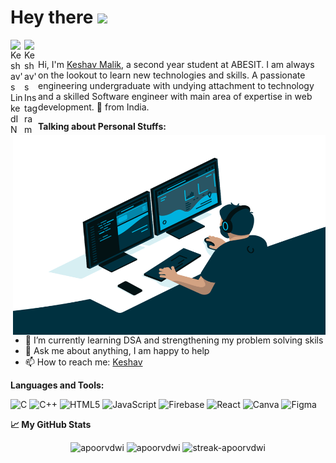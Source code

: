 # Hey there <img src="https://media.giphy.com/media/hvRJCLFzcasrR4ia7z/giphy.gif" width="25px">

<a href="https://linkedin.com/in/keshavmalik">
  <img align="left" alt="Keshav's LinkedIN" width="22px" src="https://raw.githubusercontent.com/peterthehan/peterthehan/master/assets/linkedin.svg" />
</a>

<a href="https://instagram.com/_keshav_malik/">
  <img align="left" alt="Keshav's Instagram" width="22px" src="https://api.iconify.design/akar-icons/instagram-fill.svg?color=white" />
</a>

<br />

Hi, I'm [Keshav Malik](https://github.com/Keshav-0907), a second year student at ABESIT. I am always on the lookout to learn new technologies and skills. A passionate engineering undergraduate with undying attachment to technology and a skilled Software engineer with main area of expertise in web development. 🚀 from India.

  <img align="right" alt="GIF" src="https://github.com/apoorvdwi/apoorvdwi/blob/master/code.gif?raw=true" width="500" height="320" />
  
**Talking about Personal Stuffs:**

- 🌱 I’m currently learning DSA and strengthening my problem solving skils
- 💬 Ask me about anything, I am happy to help
- 📫 How to reach me: [Keshav](https://linkedin.com/in/keshavmalik)


**Languages and Tools:**  

![C](https://img.shields.io/badge/c-%2300599C.svg?style=for-the-badge&logo=c&logoColor=white)
![C++](https://img.shields.io/badge/c++-%2300599C.svg?style=for-the-badge&logo=c%2B%2B&logoColor=white) 
![HTML5](https://img.shields.io/badge/html5-%23E34F26.svg?style=for-the-badge&logo=html5&logoColor=white) 
![JavaScript](https://img.shields.io/badge/javascript-%23323330.svg?style=for-the-badge&logo=javascript&logoColor=%23F7DF1E)
![Firebase](https://img.shields.io/badge/firebase-%23039BE5.svg?style=for-the-badge&logo=firebase) 
![React](https://img.shields.io/badge/react-%2320232a.svg?style=for-the-badge&logo=react&logoColor=%2361DAFB) 
![Canva](https://img.shields.io/badge/Canva-%2300C4CC.svg?style=for-the-badge&logo=Canva&logoColor=white) 
![Figma](https://img.shields.io/badge/figma-%23F24E1E.svg?style=for-the-badge&logo=figma&logoColor=white)


**📈 My GitHub Stats**


<div align="center">
  <img height="180px" src="https://github-readme-stats.vercel.app/api?username=keshav-0907&show_icons=true&theme=gotham" alt="apoorvdwi" />  
  <img height="180px" src="https://github-readme-stats.vercel.app/api/top-langs/?username=keshav-0907&layout=compact&show_icons=true&theme=gotham&hide=jupyter%20notebook" alt="apoorvdwi" />
  <img height="180px" src="http://github-readme-streak-stats.herokuapp.com?user=keshav-0907&theme=gotham&hide_border=false&date_format=M%20j%5B%2C%20Y%5D" alt="streak-apoorvdwi" />
</div>
